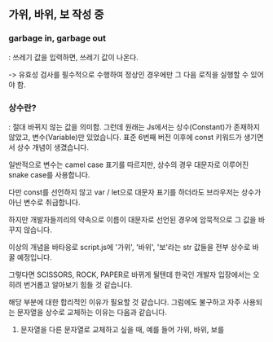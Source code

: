 ## 가위, 바위, 보 작성 중
### garbage in, garbage out

: 쓰레기 값을 입력하면, 쓰레기 값이 나온다.

-> 유효성 검사를 필수적으로 수행하여 정상인 경우에만 그 다음 로직을 실행할 수 있어야 함.

### 상수란?

: 절대 바뀌지 않는 값을 의미함.
그런데 원래는 Js에서는 상수(Constant)가 존재하지 않았고, 변수(Variable)만 있었습니다.
표준 6번째 버전 이후에 const 키워드가 생기면서 상수 개념이 생겼습니다.

일반적으로 변수는 camel case 표기를 따르지만, 상수의 경우 대문자로 이루어진 snake case를 사용합니다.

다만 const를 선언하지 않고 var / let으로 대문자 표기를 하더라도 브라우저는 상수가 아닌 변수로 취급합니다.

하지만 개발자들끼리의 약속으로 이름이 대문자로 선언된 경우에 암묵적으로 그 값을 바꾸지 않습니다.

이상의 개념을 바타응로 script.js에 '가위', '바위', '보'라는 str 값들을 전부 상수로 바꿀 예정입니다.

그렇다면 SCISSORS, ROCK, PAPER로 바뀌게 될텐데 한국인 개발자 입장에서는 오히려 번거롭고 알아보기 힘들 것 같습니다.

해당 부분에 대한 합리적인 이유가 필요할 것 같습니다.
그럼에도 불구하고 자주 사용되는 문자열을 상수로 교체하는 이유는 다음과 같습니다.

1. 문자열을 다른 문자열로 교체하고 싶을 때, 예를 들어 가위, 바위, 보를 